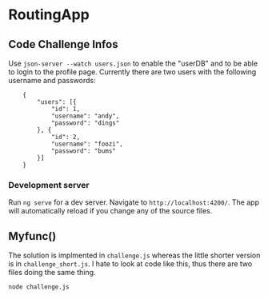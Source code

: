 # RoutingApp

## Code Challenge Infos

Use `json-server --watch users.json` to enable the "userDB" and to be able to login to the profile page. Currently there are two users with the following username and passwords:

        {
            "users": [{
                "id": 1,
                "username": "andy",
                "password": "dings"
            }, {
                "id": 2,
                "username": "foozi",
                "password": "bums"
            }]
        }

### Development server

Run `ng serve` for a dev server. Navigate to `http://localhost:4200/`. The app will automatically reload if you change any of the source files.

## Myfunc()

The solution is implmented in `challenge.js` whereas the little shorter version is in `challenge_short.js`. I hate to look at code like this, thus there are two files doing the same thing.

    node challenge.js
